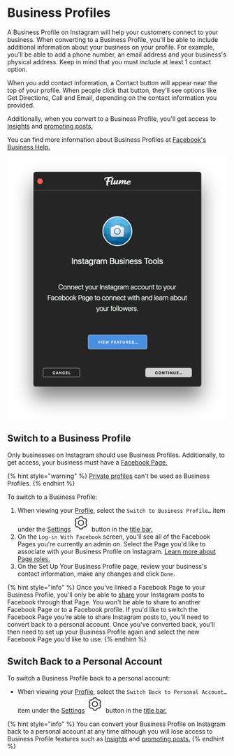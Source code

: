 # Business Profiles

A Business Profile on Instagram will help your customers connect to your business. When converting to a Business Profile, you'll be able to include additional information about your business on your profile. For example, you'll be able to add a phone number, an email address and your business's physical address. Keep in mind that you must include at least 1 contact option.

When you add contact information, a Contact button will appear near the top of your profile. When people click that button, they'll see options like Get Directions, Call and Email, depending on the contact information you provided.

Additionally, when you convert to a Business Profile, you'll get access to [Insights](insights.md) and [promoting posts.](promote.md)

You can find more information about Business Profiles at [Facebook's Business Help.](https://www.facebook.com/business/help/897631030335607/)

![](../../../.gitbook/assets/convert-business.png)

## Switch to a Business Profile

Only businesses on Instagram should use Business Profiles. Additionally, to get access, your business must have a [Facebook Page.](https://www.facebook.com/help/pages)

{% hint style="warning" %}
[Private profiles](../privateprofiles.md) can't be used as Business Profiles.
{% endhint %}

To switch to a Business Profile:

1. When viewing your [Profile](../), select the `Switch to Business Profile…` item under the [Settings](../settings/) ![](../../../.gitbook/assets/settings.png) button in the [title bar.](../../../misc/glossary.md#title-bar)
2. On the `Log-in With Facebook` screen, you'll see all of the Facebook Pages you're currently an admin on. Select the Page you'd like to associate with your Business Profile on Instagram. [Learn more about Page roles.](https://www.facebook.com/help/323502271070625)
3. On the Set Up Your Business Profile page, review your business's contact information, make any changes and click `Done`.

{% hint style="info" %}
Once you've linked a Facebook Page to your Business Profile, you'll only be able to [share](../../upload.md#sharing) your Instagram posts to Facebook through that Page. You won't be able to share to another Facebook Page or to a Facebook profile. If you'd like to switch the Facebook Page you're able to share Instagram posts to, you'll need to convert back to a personal account. Once you've converted back, you'll then need to set up your Business Profile again and select the new Facebook Page you'd like to use.
{% endhint %}

## Switch Back to a Personal Account

To switch a Business Profile back to a personal account:

* When viewing your [Profile](../), select the `Switch Back to Personal Account…` item under the [Settings](../settings/) ![](../../../.gitbook/assets/settings.png) button in the [title bar.](../../../misc/glossary.md#title-bar)

{% hint style="info" %}
You can convert your Business Profile on Instagram back to a personal account at any time although you will lose access to Business Profile features such as [Insights](insights.md) and [promoting posts.](promote.md)
{% endhint %}

